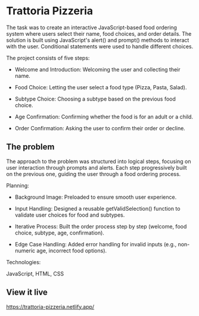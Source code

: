 # Trattoria Pizzeria

The task was to create an interactive JavaScript-based food ordering system where users select their name, food choices, and order details. The solution is built using JavaScript's alert() and prompt() methods to interact with the user. Conditional statements were used to handle different choices.

The project consists of five steps:

- Welcome and Introduction: Welcoming the user and collecting their name.

- Food Choice: Letting the user select a food type (Pizza, Pasta, Salad).

- Subtype Choice: Choosing a subtype based on the previous food choice.

- Age Confirmation: Confirming whether the food is for an adult or a child.

- Order Confirmation: Asking the user to confirm their order or decline.

## The problem

The approach to the problem was structured into logical steps, focusing on user interaction through prompts and alerts. Each step progressively built on the previous one, guiding the user through a food ordering process.

Planning:

- Background Image: Preloaded to ensure smooth user experience.

- Input Handling: Designed a reusable getValidSelection() function to validate user choices for food and subtypes.

- Iterative Process: Built the order process step by step (welcome, food choice, subtype, age, confirmation).

- Edge Case Handling: Added error handling for invalid inputs (e.g., non-numeric age, incorrect food options).

Technologies:

JavaScript, HTML, CSS

## View it live

https://trattoria-pizzeria.netlify.app/
